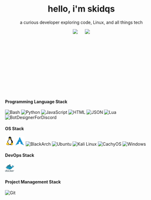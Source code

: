 <h1 align="center">hello, i'm skidqs</h1>
<p align="center">a curious developer exploring code, Linux, and all things tech</p>

<p align="center">
  <picture>
    <source media="(prefers-color-scheme: dark)" 
            srcset="https://github-readme-stats.vercel.app/api?username=skidqs&show_icons=true&hide_border=true&title=skidqs%20github%20stats&title_color=A78BFA&text_color=FFFFFF&icon_color=A78BFA&ring_color=A78BFA&bg_color=2D2D2D&count_private=true&include_all_commits=true">
    <source media="(prefers-color-scheme: light)" 
            srcset="https://github-readme-stats.vercel.app/api?username=skidqs&show_icons=true&hide_border=true&title=skidqs%20github%20stats&title_color=A78BFA&text_color=000000&icon_color=A78BFA&ring_color=A78BFA&bg_color=FFFFFF&count_private=true&include_all_commits=true">
    <img height="180em" 
         src="https://github-readme-stats.vercel.app/api?username=skidqs&show_icons=true&hide_border=true&title=skidqs%20github%20stats&title_color=A78BFA&text_color=FFFFFF&icon_color=A78BFA&ring_color=A78BFA&bg_color=2D2D2D&count_private=true&include_all_commits=true"
         style="display:inline-block; vertical-align:top; margin-right:10px;" />
  </picture>

  <picture>
    <source media="(prefers-color-scheme: dark)" 
            srcset="https://github-readme-stats.vercel.app/api/top-langs/?username=skidqs&layout=compact&hide_border=true&bg_color=2D2D2D&title_color=A78BFA&text_color=FFFFFF&icon_color=A78BFA&langs_count=8&count_private=true&include_all_commits=true&show_icons=true&hide=html,java">
    <source media="(prefers-color-scheme: light)" 
            srcset="https://github-readme-stats.vercel.app/api/top-langs/?username=skidqs&layout=compact&hide_border=true&bg_color=FFFFFF&title_color=A78BFA&text_color=000000&icon_color=A78BFA&langs_count=8&count_private=true&include_all_commits=true&show_icons=true&hide=html,java">
    <img height="180em" 
         src="https://github-readme-stats.vercel.app/api/top-langs/?username=skidqs&layout=compact&hide_border=true&bg_color=2D2D2D&title_color=A78BFA&text_color=FFFFFF&icon_color=A78BFA&langs_count=8&count_private=true&include_all_commits=true&show_icons=true&hide=html,java"
         style="display:inline-block; vertical-align:top; margin-left:10px;" />
  </picture>
</p>

<br/>

<h4><b>Programming Language Stack</b></h4>
<p>
  <img src="https://shorturl.at/OCAuv" alt="Bash" width="30" height="30"/>
  <img src="https://shorturl.at/XNZa9" alt="Python" width="30" height="30"/>
  <img src="https://shorturl.at/Cez1a" alt="JavaScript" width="30" height="30"/>
  <img src="https://shorturl.at/DWMZr" alt="HTML" width="30" height="30"/>
  <img src="https://shorturl.at/BJeY7" alt="JSON" width="30" height="30"/>
  <img src="https://imgs.search.brave.com/SUiSnZ8UVveUtJ1fM8bSJ96d3VrD7FZLC4nHhSnSrOg/rs:fit:860:0:0:0/g:ce/aHR0cHM6Ly91cGxv/YWQud2lraW1lZGlh/Lm9yZy93aWtpcGVk/aWEvY29tbW9ucy9j/L2NmL0x1YS1Mb2dv/LnN2Zw" alt="Lua" width="30" height="30"/>
  <img src="https://imgs.search.brave.com/VZ3ejNr9JG2EkARM-BQmb4bNsEEla-rQHIzkCactZkk/rs:fit:860:0:0:0/g:ce/aHR0cHM6Ly9uaWdo/dG51dHNreS5nYWxs/ZXJ5Y2RuLnZzYXNz/ZXRzLmlvL2V4dGVu/c2lvbnMvbmlnaHRu/dXRza3kvYmRmZC1i/ZHMvMi4xLjAvMTY4/ODE2NzI0NjI1NC9N/aWNyb3NvZnQuVmlz/dWFsU3R1ZGlvLlNl/cnZpY2VzLkljb25z/LkRlZmF1bHQ" alt="BotDesignerForDiscord" width="30" height="30"/>
</p>

<h4><b>OS Stack</b></h4>
<p>
  <img src="https://raw.githubusercontent.com/devicons/devicon/master/icons/linux/linux-original.svg" alt="Linux" width="30" height="30"/>
  <img src="https://raw.githubusercontent.com/devicons/devicon/master/icons/archlinux/archlinux-original.svg" alt="ArchLinux" width="30" height="30"/>
  <img src="https://blackarch.org/images/logo.png" alt="BlackArch" width="30" height="30"/>
  <img src="https://assets.ubuntu.com/v1/29985a98-ubuntu-logo32.png" alt="Ubuntu" width="30" height="30"/>
  <img src="https://files.catbox.moe/kakx9z.png" alt="Kali Linux" width="30" height="30"/>
  <img src="https://upload.wikimedia.org/wikipedia/commons/b/b8/CachyOS_Logo.svg" alt="CachyOS" width="30" height="30"/>
  <img src="https://imgs.search.brave.com/rlptx0gOyA8Dvt42zU2hILyIH59q6SyAiejfzbZ8YW4/rs:fit:860:0:0:0/g:ce/aHR0cHM6Ly9pbWFn/ZXMuc2Vla2xvZ28u/Y29tL2xvZ28tcG5n/LzI4LzIvbWljcm9z/b2Z0LXdpbmRvd3Mt/bG9nby1wbmdfc2Vl/a2xvZ28tMjg2OTk5/LnBuZw" alt="Windows" width="30" height="30"/>
</p>

<h4><b>DevOps Stack</b></h4>
<p>
  <img src="https://raw.githubusercontent.com/devicons/devicon/master/icons/docker/docker-original-wordmark.svg" alt="Docker" width="30" height="30"/>
</p>

<h4><b>Project Management Stack</b></h4>
<p>
  <img src="https://www.vectorlogo.zone/logos/git-scm/git-scm-icon.svg" alt="Git" width="30" height="30"/>
</p>

